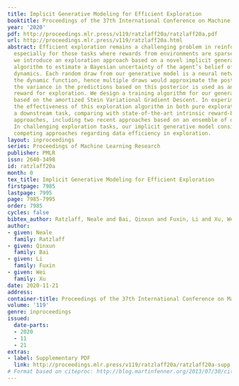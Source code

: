 ```yaml
---
title: Implicit Generative Modeling for Efficient Exploration
booktitle: Proceedings of the 37th International Conference on Machine Learning
year: '2020'
pdf: http://proceedings.mlr.press/v119/ratzlaff20a/ratzlaff20a.pdf
url: http://proceedings.mlr.press/v119/ratzlaff20a.html
abstract: Efficient exploration remains a challenging problem in reinforcement learning,
  especially for those tasks where rewards from environments are sparse. In this work,
  we introduce an exploration approach based on a novel implicit generative modeling
  algorithm to estimate a Bayesian uncertainty of the agent’s belief of the environment
  dynamics. Each random draw from our generative model is a neural network that instantiates
  the dynamic function, hence multiple draws would approximate the posterior, and
  the variance in the predictions based on this posterior is used as an intrinsic
  reward for exploration. We design a training algorithm for our generative model
  based on the amortized Stein Variational Gradient Descent. In experiments, we demonstrate
  the effectiveness of this exploration algorithm in both pure exploration tasks and
  a downstream task, comparing with state-of-the-art intrinsic reward-based exploration
  approaches, including two recent approaches based on an ensemble of dynamic models.
  In challenging exploration tasks, our implicit generative model consistently outperforms
  competing approaches regarding data efficiency in exploration.
layout: inproceedings
series: Proceedings of Machine Learning Research
publisher: PMLR
issn: 2640-3498
id: ratzlaff20a
month: 0
tex_title: Implicit Generative Modeling for Efficient Exploration
firstpage: 7985
lastpage: 7995
page: 7985-7995
order: 7985
cycles: false
bibtex_author: Ratzlaff, Neale and Bai, Qinxun and Fuxin, Li and Xu, Wei
author:
- given: Neale
  family: Ratzlaff
- given: Qinxun
  family: Bai
- given: Li
  family: Fuxin
- given: Wei
  family: Xu
date: 2020-11-21
address: 
container-title: Proceedings of the 37th International Conference on Machine Learning
volume: '119'
genre: inproceedings
issued:
  date-parts:
  - 2020
  - 11
  - 21
extras:
- label: Supplementary PDF
  link: http://proceedings.mlr.press/v119/ratzlaff20a/ratzlaff20a-supp.pdf
# Format based on citeproc: http://blog.martinfenner.org/2013/07/30/citeproc-yaml-for-bibliographies/
---
```

